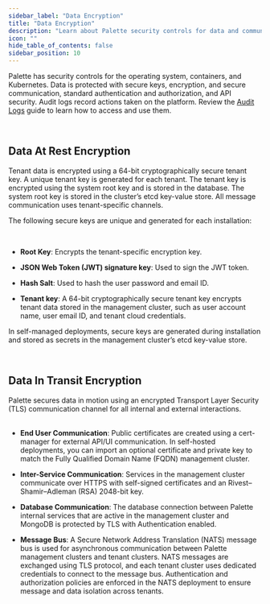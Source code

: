 ```yaml
---
sidebar_label: "Data Encryption"
title: "Data Encryption"
description: "Learn about Palette security controls for data and communications."
icon: ""
hide_table_of_contents: false
sidebar_position: 10
---
```



Palette has security controls for the operating system, containers, and Kubernetes. Data is protected with secure keys, encryption, and secure communication, standard authentication and authorization, and API security. Audit logs record actions taken on the platform. Review the [Audit Logs](/audit-logs) guide to learn how to access and use them.


<br />

## Data At Rest Encryption

Tenant data is encrypted using a 64-bit cryptographically secure tenant key. A unique tenant key is generated for each tenant. The tenant key is encrypted using the system root key and is stored in the database. The system root key is stored in the cluster’s etcd key-value store. All message communication uses tenant-specific channels.

The following secure keys are unique and generated for each installation:

<br />

- **Root Key**: Encrypts the tenant-specific encryption key.


- **JSON Web Token (JWT) signature key**: Used to sign the JWT token.


- **Hash Salt**: Used to hash the user password and email ID.


- **Tenant key**: A 64-bit cryptographically secure tenant key encrypts tenant data stored in the management cluster, such as user account name, user email ID, and tenant cloud credentials.


In self-managed deployments, secure keys are generated during installation and stored as secrets in the management cluster’s etcd key-value store.

<br />

## Data In Transit Encryption

Palette secures data in motion using an encrypted Transport Layer Security (TLS) communication channel for all internal and external interactions.<br /><br />

- **End User Communication**: Public certificates are created using a cert-manager for external API/UI communication. In self-hosted deployments, you can import an optional certificate and private key to match the Fully Qualified Domain Name (FQDN) management cluster.


- **Inter-Service Communication**: Services in the management cluster communicate over HTTPS with self-signed certificates and an Rivest–Shamir–Adleman (RSA) 2048-bit key.


- **Database Communication**: The database connection between Palette internal services that are active in the management cluster and MongoDB is protected by TLS with Authentication enabled.


- **Message Bus**: A Secure Network Address Translation (NATS) message bus is used for asynchronous communication between Palette management clusters and tenant clusters. NATS messages are exchanged using TLS protocol, and each tenant cluster uses dedicated credentials to connect to the message bus. Authentication and authorization policies are enforced in the NATS deployment to ensure message and data isolation across tenants.

